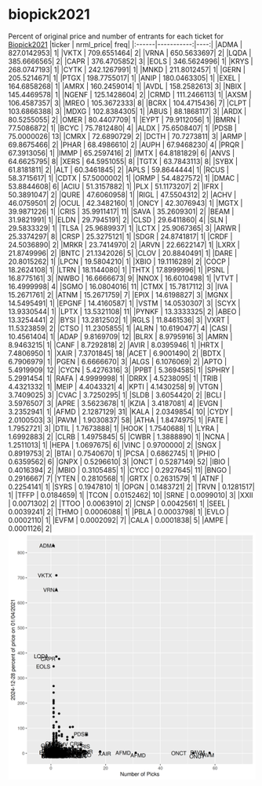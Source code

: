 # biopick2021
Percent of original price and number of entrants for each ticket for [Biopick2021](https://twitter.com/hashtag/Biopick2021)
|ticker |  nrml_price| freq|
|:------|-----------:|----:|
|ADMA   | 827.0142953|    1|
|VKTX   | 709.6551464|    2|
|VRNA   | 650.5633697|    2|
|LQDA   | 385.6666565|    2|
|CAPR   | 376.4705852|    3|
|EOLS   | 346.5624996|    1|
|KRYS   | 268.0747193|    1|
|CYTK   | 242.1267991|    1|
|MNKD   | 211.8012457|    1|
|GERN   | 205.5214671|    1|
|PTGX   | 198.7755017|    1|
|ANIP   | 180.0463305|    1|
|EXEL   | 164.6858268|    1|
|AMRX   | 160.2459014|    1|
|AVDL   | 158.2582613|    3|
|NBIX   | 145.4469578|    1|
|NGENF  | 125.1428604|    2|
|CRMD   | 111.2466113|    1|
|AXSM   | 106.4587357|    3|
|MREO   | 105.3672333|    8|
|BCRX   | 104.4715436|    7|
|CLPT   | 103.6866388|    3|
|MDXG   | 102.8384305|    1|
|ABUS   |  88.1868117|    3|
|ARDX   |  80.5255055|    2|
|OMER   |  80.4407709|    1|
|EYPT   |  79.9112056|    1|
|BMRN   |  77.5086872|    1|
|BCYC   |  75.7812480|    4|
|ALDX   |  75.6508407|    1|
|PDSB   |  75.0000026|   13|
|CMRX   |  72.6890729|    2|
|DCTH   |  70.7273811|    3|
|ARMP   |  69.8675466|    2|
|PHAR   |  68.4986610|    2|
|AUPH   |  67.9468230|    4|
|PRQR   |  67.3913056|    1|
|IMMP   |  65.2597416|    2|
|IMTX   |  64.8181829|    6|
|ANVS   |  64.6625795|    8|
|XERS   |  64.5951055|    8|
|TGTX   |  63.7843113|    8|
|SYBX   |  61.8181811|    2|
|ALT    |  60.3461845|    2|
|APLS   |  59.8644444|    1|
|RCUS   |  58.3715617|    1|
|CDTX   |  57.5000002|    1|
|ORMP   |  54.4827572|    1|
|DMAC   |  53.8844608|    6|
|ACIU   |  51.3157882|    1|
|PLX    |  51.1173207|    2|
|IFRX   |  50.3891047|    2|
|QURE   |  47.6060958|    1|
|RIGL   |  47.5504312|    2|
|ACHV   |  46.0759501|    2|
|OCUL   |  42.3482160|    1|
|ONCY   |  42.3076943|    1|
|MGTX   |  39.9871226|    1|
|CRIS   |  35.9911417|   11|
|SAVA   |  35.2609301|    2|
|BEAM   |  31.9821991|    1|
|ELDN   |  29.7945191|    2|
|CLSD   |  29.6411860|    4|
|SLN    |  29.5833329|    1|
|TLSA   |  25.9689937|    1|
|LCTX   |  25.9067365|    3|
|ARWR   |  25.3374297|    8|
|CRSP   |  25.3275121|    1|
|SDGR   |  24.8741817|    1|
|CRDF   |  24.5036890|    2|
|MRKR   |  23.7414970|    2|
|ARVN   |  22.6622147|    1|
|LXRX   |  21.8749996|    2|
|BNTC   |  21.1342026|    5|
|CLOV   |  20.8840491|    1|
|DARE   |  20.8015262|    1|
|LPCN   |  19.5804210|    1|
|XBIO   |  19.1116289|    2|
|COCP   |  18.2624108|    1|
|LTRN   |  18.1144080|    1|
|THTX   |  17.8999996|    1|
|PSNL   |  16.8775161|    3|
|NWBO   |  16.6666673|    9|
|NNOX   |  16.6010498|    1|
|VTVT   |  16.4999998|    4|
|SGMO   |  16.0804016|   11|
|CTMX   |  15.7817112|    3|
|IVA    |  15.2671761|    2|
|ATNM   |  15.2671759|    7|
|EPIX   |  14.6198827|    3|
|MGNX   |  14.5495491|    1|
|EPGNF  |  14.4160587|    1|
|VSTM   |  14.0530307|    3|
|SCYX   |  13.9330544|    1|
|LPTX   |  13.5321108|   11|
|PYNKF  |  13.3333325|    2|
|ABEO   |  13.3254441|    2|
|BYSI   |  13.2812502|    1|
|RGLS   |  11.8461536|    3|
|VXRT   |  11.5323859|    2|
|CTSO   |  11.2305855|    1|
|ALRN   |  10.6190477|    4|
|CASI   |  10.4561404|    1|
|ADAP   |   9.8169709|   12|
|BLRX   |   8.9795916|    3|
|AMRN   |   8.9463215|    1|
|CANF   |   8.7292818|    2|
|AVIR   |   8.0395946|    1|
|HRTX   |   7.4806950|    1|
|XAIR   |   7.3701845|   18|
|ACET   |   6.9001490|    2|
|BDTX   |   6.7906979|    1|
|PGEN   |   6.6666670|    3|
|ALGS   |   6.1076069|    2|
|APTO   |   5.4919909|   12|
|CYCN   |   5.4276316|    3|
|PPBT   |   5.3694585|    1|
|SPHRY  |   5.2991454|    1|
|RAFA   |   4.9999998|    1|
|DRRX   |   4.5238095|    1|
|TRIB   |   4.4321332|    1|
|MEIP   |   4.4043321|    4|
|KPTI   |   4.1430258|    9|
|VTGN   |   3.7409025|    3|
|CVAC   |   3.7250295|    1|
|SLDB   |   3.6054420|    2|
|BCLI   |   3.5976507|    3|
|APRE   |   3.5623678|    1|
|KZIA   |   3.4187081|    4|
|EVGN   |   3.2352941|    1|
|AFMD   |   2.1287129|   31|
|KALA   |   2.0349854|   10|
|CYDY   |   2.0100503|    3|
|PAVM   |   1.9030837|   58|
|ATHA   |   1.8474975|    1|
|FATE   |   1.7952721|    3|
|DTIL   |   1.7673888|    1|
|HOOK   |   1.7540688|    1|
|LYRA   |   1.6992883|    2|
|CLRB   |   1.4975845|    5|
|CWBR   |   1.3888890|    1|
|NCNA   |   1.2511013|    1|
|HEPA   |   1.0697675|    6|
|VINC   |   0.9700000|    2|
|SNGX   |   0.8919753|    2|
|BTAI   |   0.7540670|    1|
|PCSA   |   0.6862745|    1|
|PHIO   |   0.6359562|    6|
|GNPX   |   0.5296610|    3|
|ONCT   |   0.5287149|   52|
|IBIO   |   0.4016394|    2|
|MBIO   |   0.3105485|    1|
|CYCC   |   0.2927645|   11|
|BNGO   |   0.2916667|    7|
|YTEN   |   0.2810568|    1|
|GRTX   |   0.2631579|    1|
|ATNF   |   0.2254141|    1|
|SYRS   |   0.1947810|    1|
|OPGN   |   0.1483721|    2|
|TRVN   |   0.1281517|    1|
|TFFP   |   0.0184659|    1|
|TCON   |   0.0152462|   10|
|SRNE   |   0.0099010|    3|
|XXII   |   0.0071302|    2|
|TTOO   |   0.0063910|    2|
|CNSP   |   0.0042561|    1|
|SEEL   |   0.0039241|    2|
|THMO   |   0.0006088|    1|
|PBLA   |   0.0003798|    1|
|EVLO   |   0.0002110|    1|
|EVFM   |   0.0002092|    7|
|CALA   |   0.0001838|    5|
|AMPE   |   0.0001126|    2|
![retvspicks](biopicks.png?raw=true)
